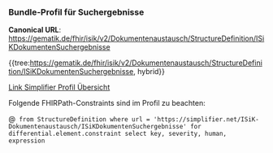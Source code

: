 ### Bundle-Profil für Suchergebnisse
**Canonical URL**: https://gematik.de/fhir/isik/v2/Dokumentenaustausch/StructureDefinition/ISiKDokumentenSuchergebnisse

{{tree:https://gematik.de/fhir/isik/v2/Dokumentenaustausch/StructureDefinition/ISiKDokumentenSuchergebnisse, hybrid}}

[Link Simplifier Profil Übersicht](https://simplifier.net/spec-isik-dokumentenaustausch/isikdokumentensuchergebnisse)

Folgende FHIRPath-Constraints sind im Profil zu beachten:

@``` from StructureDefinition where url = 'https://simplifier.net/ISiK-Dokumentenaustausch/ISiKDokumentenSuchergebnisse' for differential.element.constraint select key, severity, human, expression```
